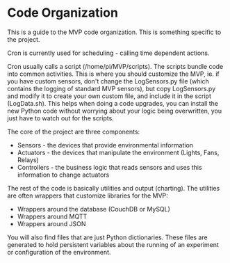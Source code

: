 # Code Organization

This is a guide to the MVP code organization.  This is something specific to the project.

Cron is currently used for scheduling - calling time dependent actions.

Cron usually calls a script (/home/pi/MVP/scripts).  The scripts bundle code into common activities.  This is where you should customize the MVP, ie. if you have custom sensors, don't change the LogSensors.py file (which contains the logging of standard MVP sensors), but copy LogSensors.py and modify it to create your own custom file, and include it in the script (LogData.sh).  This helps when doing a code upgrades, you can install the new Python code without worrying about your logic being overwritten, you just have to watch out for the scripts.

The core of the project are three components:
* Sensors - the devices that provide environmental information
* Actuators - the devices that manipulate the environment (Lights, Fans, Relays)
* Controllers - the business logic that reads sensors and uses this information to change actuators

The rest of the code is basically utilities and output (charting).  The utilities are often wrappers that customize libraries for the MVP:
* Wrappers around the database (CouchDB or MySQL)
* Wrappers around MQTT
* Wrappers around JSON 

You will also find files that are just Python dictionaries.  These files are generated to hold persistent variables about the running of an experiment or configuration of the environment.